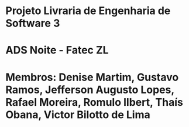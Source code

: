 # Projeto Livraria de Engenharia de Software 3
# ADS Noite - Fatec ZL
# Membros: Denise Martim, Gustavo Ramos, Jefferson Augusto Lopes, Rafael Moreira, Romulo Ilbert, Thaís Obana, Victor Bilotto de Lima
